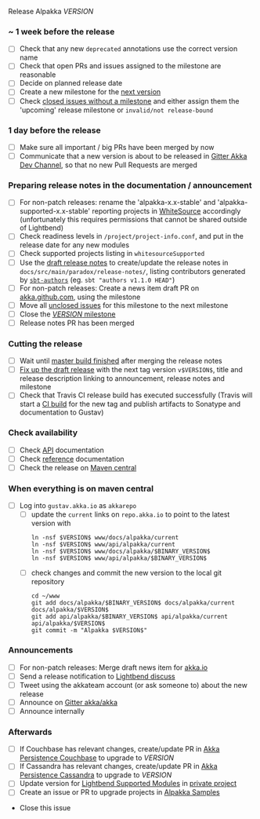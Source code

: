 Release Alpakka $VERSION$

<!--
# Release Train Issue Template for Alpakka

(Liberally copied and adopted from Scala itself https://github.com/scala/scala-dev/blob/b11cd2e4a4431de7867db6b39362bea8fa6650e7/notes/releases/template.md)

For every Alpakka release, make a copy of this file named after the release, and expand the variables.
Ideally replacing variables could become a script you can run on your local machine.

Variables to be expanded in this template:
- $VERSION$=???
- $BINARY_VERSION$=???

Key links:
  - akka/alpakka milestone: https://github.com/akka/alpakka/milestone/?
-->
### ~ 1 week before the release

- [ ] Check that any new `deprecated` annotations use the correct version name
- [ ] Check that open PRs and issues assigned to the milestone are reasonable
- [ ] Decide on planned release date
- [ ] Create a new milestone for the [next version](https://github.com/akka/alpakka/milestones)
- [ ] Check [closed issues without a milestone](https://github.com/akka/alpakka/issues?utf8=%E2%9C%93&q=is%3Aissue%20is%3Aclosed%20no%3Amilestone) and either assign them the 'upcoming' release milestone or `invalid/not release-bound`

### 1 day before the release

- [ ] Make sure all important / big PRs have been merged by now
- [ ] Communicate that a new version is about to be released in [Gitter Akka Dev Channel](https://gitter.im/akka/dev), so that no new Pull Requests are merged

### Preparing release notes in the documentation / announcement

- [ ] For non-patch releases: rename the 'alpakka-x.x-stable' and 'alpakka-supported-x.x-stable' reporting projects in [WhiteSource](https://saas.whitesourcesoftware.com/Wss/WSS.html#!project;id=517292) accordingly (unfortunately this requires permissions that cannot be shared outside of Lightbend)
- [ ] Check readiness levels in `/project/project-info.conf`, and put in the release date for any new modules
- [ ] Check supported projects listing in `whitesourceSupported`
- [ ] Use the [draft release notes](https://github.com/akka/alpakka/releases) to create/update the release notes  in `docs/src/main/paradox/release-notes/`, listing contributors generated by [`sbt-authors`](https://github.com/2m/authors) (eg. `sbt "authors v1.1.0 HEAD"`)
- [ ] For non-patch releases: Create a news item draft PR on [akka.github.com](https://github.com/akka/akka.io), using the milestone
- [ ] Move all [unclosed issues](https://github.com/akka/alpakka/issues?q=is%3Aopen+is%3Aissue+milestone%3A$VERSION$) for this milestone to the next milestone
- [ ] Close the [$VERSION$ milestone](https://github.com/akka/alpakka/milestones?direction=asc&sort=due_date)
- [ ] Release notes PR has been merged

### Cutting the release

- [ ] Wait until [master build finished](https://travis-ci.com/akka/alpakka/builds/) after merging the release notes
- [ ] [Fix up the draft release](https://github.com/akka/alpakka/releases) with the next tag version `v$VERSION$`, title and release description linking to announcement, release notes and milestone
- [ ] Check that Travis CI release build has executed successfully (Travis will start a [CI build](https://travis-ci.com/akka/alpakka/builds) for the new tag and publish artifacts to Sonatype and documentation to Gustav)

### Check availability

- [ ] Check [API](https://doc.akka.io/api/alpakka/$VERSION$/) documentation
- [ ] Check [reference](https://doc.akka.io/docs/alpakka/$VERSION$/) documentation
- [ ] Check the release on [Maven central](https://repo1.maven.org/maven2/com/lightbend/akka/akka-stream-alpakka-xml_2.12/$VERSION$/)

### When everything is on maven central
  - [ ] Log into `gustav.akka.io` as `akkarepo` 
    - [ ] update the `current` links on `repo.akka.io` to point to the latest version with
         ```
         ln -nsf $VERSION$ www/docs/alpakka/current
         ln -nsf $VERSION$ www/api/alpakka/current
         ln -nsf $VERSION$ www/docs/alpakka/$BINARY_VERSION$
         ln -nsf $VERSION$ www/api/alpakka/$BINARY_VERSION$
         ```
    - [ ] check changes and commit the new version to the local git repository
         ```
         cd ~/www
         git add docs/alpakka/$BINARY_VERSION$ docs/alpakka/current docs/alpakka/$VERSION$
         git add api/alpakka/$BINARY_VERSION$ api/alpakka/current api/alpakka/$VERSION$
         git commit -m "Alpakka $VERSION$"
         ```

### Announcements

- [ ] For non-patch releases: Merge draft news item for [akka.io](https://github.com/akka/akka.io)
- [ ] Send a release notification to [Lightbend discuss](https://discuss.akka.io)
- [ ] Tweet using the akkateam account (or ask someone to) about the new release
- [ ] Announce on [Gitter akka/akka](https://gitter.im/akka/akka)
- [ ] Announce internally

### Afterwards

- [ ] If Couchbase has relevant changes, create/update PR in [Akka Persistence Couchbase](https://github.com/akka/akka-persistence-couchbase/) to upgrade to $VERSION$
- [ ] If Cassandra has relevant changes, create/update PR in [Akka Persistence Cassandra](https://github.com/akka/akka-persistence-cassandra/) to upgrade to $VERSION$
- [ ] Update version for [Lightbend Supported Modules](https://developer.lightbend.com/docs/lightbend-platform/introduction/getting-help/build-dependencies.html#_alpakka) in [private project](https://github.com/lightbend/lightbend-platform-docs/blob/master/docs/modules/getting-help/examples/build.sbt)
- [ ] Create an issue or PR to upgrade projects in [Alpakka Samples](https://github.com/akka/alpakka-samples)
- Close this issue
